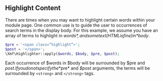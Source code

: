 ## Highlight Content

There are times when you may want to highlight certain words within your module page.
One common use is to guide the user to occurrences of search terms in the display body.
For this example, we assume you have an array of terms to highlight in *$words*, and
some text (HTML is fine) in *$body*.

```php
$pre = '<span class=”highlight”>';
$post = '</span>';
\Xmf\Highlighter::apply($words, $body, $pre, $post);
```

Each occurrence of $words in $body will be surrounded by $pre and $post.
If you do not specify the *$pre* and *$post* arguments, the terms will be surrounded
by `<strong>` and  `</strong>` tags.
